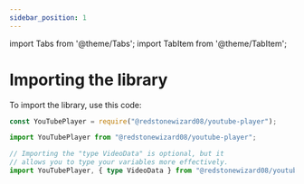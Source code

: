 ```yaml
---
sidebar_position: 1
---
```


import Tabs from '@theme/Tabs';
import TabItem from '@theme/TabItem';

# Importing the library

To import the library, use this code:

<Tabs groupId="language-formats">
  <TabItem value="cjs" label="CommonJS Modules" default>

```js
const YouTubePlayer = require("@redstonewizard08/youtube-player");
```
  </TabItem>
  <TabItem value="esm" label="ES Modules">

```ts
import YouTubePlayer from "@redstonewizard08/youtube-player";
```
  </TabItem>
  <TabItem value="ts" label="TypeScript">

```ts
// Importing the "type VideoData" is optional, but it
// allows you to type your variables more effectively.
import YouTubePlayer, { type VideoData } from "@redstonewizard08/youtube-player";
```
  </TabItem>
</Tabs>
